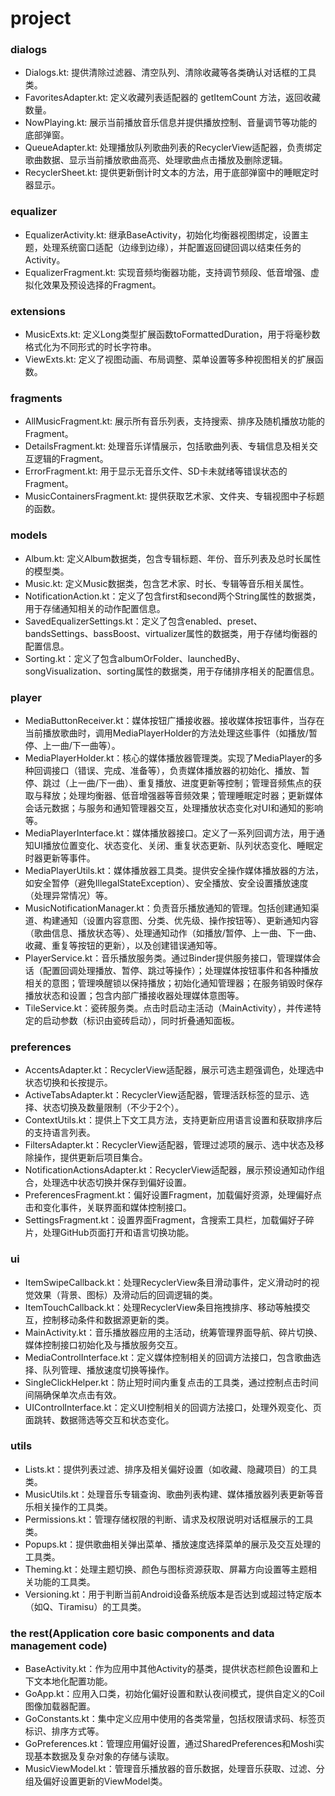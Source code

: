 # project

### dialogs
- Dialogs.kt: 提供清除过滤器、清空队列、清除收藏等各类确认对话框的工具类。
- FavoritesAdapter.kt: 定义收藏列表适配器的 getItemCount 方法，返回收藏数量。
- NowPlaying.kt: 展示当前播放音乐信息并提供播放控制、音量调节等功能的底部弹窗。
- QueueAdapter.kt: 处理播放队列歌曲列表的RecyclerView适配器，负责绑定歌曲数据、显示当前播放歌曲高亮、处理歌曲点击播放及删除逻辑。
- RecyclerSheet.kt: 提供更新倒计时文本的方法，用于底部弹窗中的睡眠定时器显示。

### equalizer
- EqualizerActivity.kt: 继承BaseActivity，初始化均衡器视图绑定，设置主题，处理系统窗口适配（边缘到边缘），并配置返回键回调以结束任务的Activity。
- EqualizerFragment.kt: 实现音频均衡器功能，支持调节频段、低音增强、虚拟化效果及预设选择的Fragment。

### extensions
- MusicExts.kt: 定义Long类型扩展函数toFormattedDuration，用于将毫秒数格式化为不同形式的时长字符串。
- ViewExts.kt: 定义了视图动画、布局调整、菜单设置等多种视图相关的扩展函数。

### fragments
- AllMusicFragment.kt: 展示所有音乐列表，支持搜索、排序及随机播放功能的Fragment。
- DetailsFragment.kt: 处理音乐详情展示，包括歌曲列表、专辑信息及相关交互逻辑的Fragment。
- ErrorFragment.kt: 用于显示无音乐文件、SD卡未就绪等错误状态的Fragment。
- MusicContainersFragment.kt: 提供获取艺术家、文件夹、专辑视图中子标题的函数。

### models
- Album.kt: 定义Album数据类，包含专辑标题、年份、音乐列表及总时长属性的模型类。
- Music.kt: 定义Music数据类，包含艺术家、时长、专辑等音乐相关属性。
- NotificationAction.kt：定义了包含first和second两个String属性的数据类，用于存储通知相关的动作配置信息。
- SavedEqualizerSettings.kt：定义了包含enabled、preset、bandsSettings、bassBoost、virtualizer属性的数据类，用于存储均衡器的配置信息。
- Sorting.kt：定义了包含albumOrFolder、launchedBy、songVisualization、sorting属性的数据类，用于存储排序相关的配置信息。

### player
- MediaButtonReceiver.kt：媒体按钮广播接收器。接收媒体按钮事件，当存在当前播放歌曲时，调用MediaPlayerHolder的方法处理这些事件（如播放/暂停、上一曲/下一曲等）。
- MediaPlayerHolder.kt：核心的媒体播放器管理类。实现了MediaPlayer的多种回调接口（错误、完成、准备等），负责媒体播放器的初始化、播放、暂停、跳过（上一曲/下一曲）、重复播放、进度更新等控制；管理音频焦点的获取与释放；处理均衡器、低音增强器等音频效果；管理睡眠定时器；更新媒体会话元数据；与服务和通知管理器交互，处理播放状态变化对UI和通知的影响等。
- MediaPlayerInterface.kt：媒体播放器接口。定义了一系列回调方法，用于通知UI播放位置变化、状态变化、关闭、重复状态更新、队列状态变化、睡眠定时器更新等事件。
- MediaPlayerUtils.kt：媒体播放器工具类。提供安全操作媒体播放器的方法，如安全暂停（避免IllegalStateException）、安全播放、安全设置播放速度（处理异常情况）等。
- MusicNotificationManager.kt：负责音乐播放通知的管理。包括创建通知渠道、构建通知（设置内容意图、分类、优先级、操作按钮等）、更新通知内容（歌曲信息、播放状态等）、处理通知动作（如播放/暂停、上一曲、下一曲、收藏、重复等按钮的更新），以及创建错误通知等。
- PlayerService.kt：音乐播放服务类。通过Binder提供服务接口，管理媒体会话（配置回调处理播放、暂停、跳过等操作）；处理媒体按钮事件和各种播放相关的意图；管理唤醒锁以保持播放；初始化通知管理器；在服务销毁时保存播放状态和设置；包含内部广播接收器处理媒体意图等。
- TileService.kt：瓷砖服务类。点击时启动主活动（MainActivity），并传递特定的启动参数（标识由瓷砖启动），同时折叠通知面板。

### preferences
- AccentsAdapter.kt：RecyclerView适配器，展示可选主题强调色，处理选中状态切换和长按提示。
- ActiveTabsAdapter.kt：RecyclerView适配器，管理活跃标签的显示、选择、状态切换及数量限制（不少于2个）。
- ContextUtils.kt：提供上下文工具方法，支持更新应用语言设置和获取排序后的支持语言列表。
- FiltersAdapter.kt：RecyclerView适配器，管理过滤项的展示、选中状态及移除操作，提供更新后项目集合。
- NotificationActionsAdapter.kt：RecyclerView适配器，展示预设通知动作组合，处理选中状态切换并保存到偏好设置。
- PreferencesFragment.kt：偏好设置Fragment，加载偏好资源，处理偏好点击和变化事件，关联界面和媒体控制接口。
- SettingsFragment.kt：设置界面Fragment，含搜索工具栏，加载偏好子碎片，处理GitHub页面打开和语言切换功能。

### ui
- ItemSwipeCallback.kt：处理RecyclerView条目滑动事件，定义滑动时的视觉效果（背景、图标）及滑动后的回调逻辑的类。
- ItemTouchCallback.kt：处理RecyclerView条目拖拽排序、移动等触摸交互，控制移动条件和数据源更新的类。
- MainActivity.kt：音乐播放器应用的主活动，统筹管理界面导航、碎片切换、媒体控制接口初始化及与播放服务交互。
- MediaControlInterface.kt：定义媒体控制相关的回调方法接口，包含歌曲选择、队列管理、播放速度切换等操作。
- SingleClickHelper.kt：防止短时间内重复点击的工具类，通过控制点击时间间隔确保单次点击有效。
- UIControlInterface.kt：定义UI控制相关的回调方法接口，处理外观变化、页面跳转、数据筛选等交互和状态变化。

### utils
- Lists.kt：提供列表过滤、排序及相关偏好设置（如收藏、隐藏项目）的工具类。
- MusicUtils.kt：处理音乐专辑查询、歌曲列表构建、媒体播放器列表更新等音乐相关操作的工具类。
- Permissions.kt：管理存储权限的判断、请求及权限说明对话框展示的工具类。
- Popups.kt：提供歌曲相关弹出菜单、播放速度选择菜单的展示及交互处理的工具类。
- Theming.kt：处理主题切换、颜色与图标资源获取、屏幕方向设置等主题相关功能的工具类。
- Versioning.kt：用于判断当前Android设备系统版本是否达到或超过特定版本（如Q、Tiramisu）的工具类。

### the rest(Application core basic components and data management code)
- BaseActivity.kt：作为应用中其他Activity的基类，提供状态栏颜色设置和上下文本地化配置功能。
- GoApp.kt：应用入口类，初始化偏好设置和默认夜间模式，提供自定义的Coil图像加载器配置。
- GoConstants.kt：集中定义应用中使用的各类常量，包括权限请求码、标签页标识、排序方式等。
- GoPreferences.kt：管理应用偏好设置，通过SharedPreferences和Moshi实现基本数据及复杂对象的存储与读取。
- MusicViewModel.kt：管理音乐播放器的音乐数据，处理音乐获取、过滤、分组及偏好设置更新的ViewModel类。
